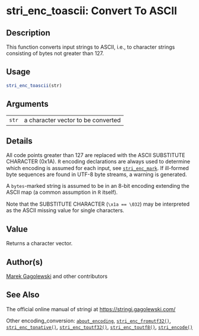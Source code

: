 # stri_enc_toascii: Convert To ASCII

## Description

This function converts input strings to ASCII, i.e., to character strings consisting of bytes not greater than 127.

## Usage

``` r
stri_enc_toascii(str)
```

## Arguments

|       |                                    |
|-------|------------------------------------|
| `str` | a character vector to be converted |

## Details

All code points greater than 127 are replaced with the ASCII SUBSTITUTE CHARACTER (0x1A). <span style="font-family: Courier New, Courier; color: #666666;">**R**</span> encoding declarations are always used to determine which encoding is assumed for each input, see [`stri_enc_mark`](stri_enc_mark.md). If ill-formed byte sequences are found in UTF-8 byte streams, a warning is generated.

A `bytes`-marked string is assumed to be in an 8-bit encoding extending the ASCII map (a common assumption in <span style="font-family: Courier New, Courier; color: #666666;">**R**</span> itself).

Note that the SUBSTITUTE CHARACTER (`\x1a == \032`) may be interpreted as the ASCII missing value for single characters.

## Value

Returns a character vector.

## Author(s)

[Marek Gagolewski](https://www.gagolewski.com/) and other contributors

## See Also

The official online manual of <span class="pkg">stringi</span> at <https://stringi.gagolewski.com/>

Other encoding_conversion: [`about_encoding`](about_encoding.md), [`stri_enc_fromutf32()`](stri_enc_fromutf32.md), [`stri_enc_tonative()`](stri_enc_tonative.md), [`stri_enc_toutf32()`](stri_enc_toutf32.md), [`stri_enc_toutf8()`](stri_enc_toutf8.md), [`stri_encode()`](stri_encode.md)
